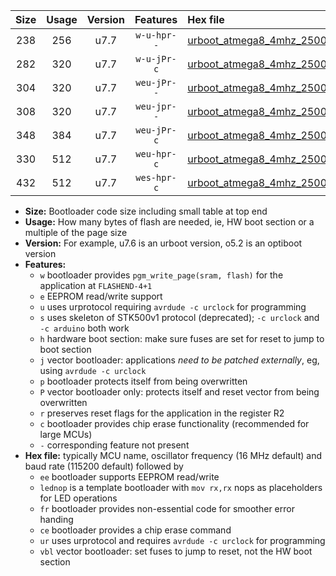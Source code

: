 |Size|Usage|Version|Features|Hex file|
|:-:|:-:|:-:|:-:|:--|
|238|256|u7.7|`w-u-hpr--`|[urboot_atmega8_4mhz_250000bps_lednop_fr_ur.hex](https://raw.githubusercontent.com/stefanrueger/urboot.hex/main/mcus/atmega8/fcpu_4mhz/250000_bps/urboot_atmega8_4mhz_250000bps_lednop_fr_ur.hex)|
|282|320|u7.7|`w-u-jPr-c`|[urboot_atmega8_4mhz_250000bps_lednop_fr_ce_ur_vbl.hex](https://raw.githubusercontent.com/stefanrueger/urboot.hex/main/mcus/atmega8/fcpu_4mhz/250000_bps/urboot_atmega8_4mhz_250000bps_lednop_fr_ce_ur_vbl.hex)|
|304|320|u7.7|`weu-jPr--`|[urboot_atmega8_4mhz_250000bps_ee_lednop_ur_vbl.hex](https://raw.githubusercontent.com/stefanrueger/urboot.hex/main/mcus/atmega8/fcpu_4mhz/250000_bps/urboot_atmega8_4mhz_250000bps_ee_lednop_ur_vbl.hex)|
|308|320|u7.7|`weu-jpr--`|[urboot_atmega8_4mhz_250000bps_ee_lednop_fr_ur_vbl.hex](https://raw.githubusercontent.com/stefanrueger/urboot.hex/main/mcus/atmega8/fcpu_4mhz/250000_bps/urboot_atmega8_4mhz_250000bps_ee_lednop_fr_ur_vbl.hex)|
|348|384|u7.7|`weu-jPr-c`|[urboot_atmega8_4mhz_250000bps_ee_lednop_fr_ce_ur_vbl.hex](https://raw.githubusercontent.com/stefanrueger/urboot.hex/main/mcus/atmega8/fcpu_4mhz/250000_bps/urboot_atmega8_4mhz_250000bps_ee_lednop_fr_ce_ur_vbl.hex)|
|330|512|u7.7|`weu-hpr-c`|[urboot_atmega8_4mhz_250000bps_ee_lednop_fr_ce_ur.hex](https://raw.githubusercontent.com/stefanrueger/urboot.hex/main/mcus/atmega8/fcpu_4mhz/250000_bps/urboot_atmega8_4mhz_250000bps_ee_lednop_fr_ce_ur.hex)|
|432|512|u7.7|`wes-hpr-c`|[urboot_atmega8_4mhz_250000bps_ee_lednop_fr_ce.hex](https://raw.githubusercontent.com/stefanrueger/urboot.hex/main/mcus/atmega8/fcpu_4mhz/250000_bps/urboot_atmega8_4mhz_250000bps_ee_lednop_fr_ce.hex)|

- **Size:** Bootloader code size including small table at top end
- **Usage:** How many bytes of flash are needed, ie, HW boot section or a multiple of the page size
- **Version:** For example, u7.6 is an urboot version, o5.2 is an optiboot version
- **Features:**
  + `w` bootloader provides `pgm_write_page(sram, flash)` for the application at `FLASHEND-4+1`
  + `e` EEPROM read/write support
  + `u` uses urprotocol requiring `avrdude -c urclock` for programming
  + `s` uses skeleton of STK500v1 protocol (deprecated); `-c urclock` and `-c arduino` both work
  + `h` hardware boot section: make sure fuses are set for reset to jump to boot section
  + `j` vector bootloader: applications *need to be patched externally*, eg, using `avrdude -c urclock`
  + `p` bootloader protects itself from being overwritten
  + `P` vector bootloader only: protects itself and reset vector from being overwritten
  + `r` preserves reset flags for the application in the register R2
  + `c` bootloader provides chip erase functionality (recommended for large MCUs)
  + `-` corresponding feature not present
- **Hex file:** typically MCU name, oscillator frequency (16 MHz default) and baud rate (115200 default) followed by
  + `ee` bootloader supports EEPROM read/write
  + `lednop` is a template bootloader with `mov rx,rx` nops as placeholders for LED operations
  + `fr` bootloader provides non-essential code for smoother error handing
  + `ce` bootloader provides a chip erase command
  + `ur` uses urprotocol and requires `avrdude -c urclock` for programming
  + `vbl` vector bootloader: set fuses to jump to reset, not the HW boot section
